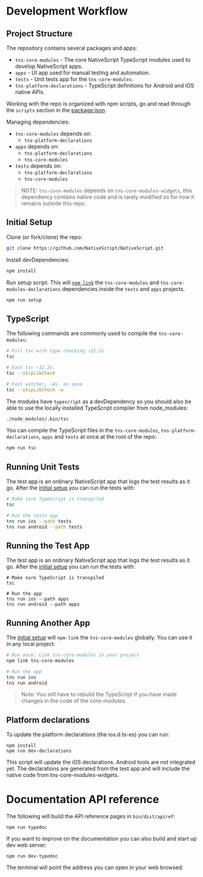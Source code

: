 Development Workflow
====================

## Project Structure

The repository contains several packages and apps:
 - `tns-core-modules` - The core NativeScript TypeScript modules used to develop NativeScript apps.
 - `apps` - UI app used for manual testing and automation.
 - `tests` - Unit tests app for the `tns-core-modules`.
 - `tns-platform-declarations` - TypeScript definitions for Android and iOS native APIs.

Working with the repo is organized with npm scripts,
go and read through the `scripts` section in the [package.json](./package.json).

Managing dependencies:
 - `tns-core-modules` depends on:
    - `tns-platform-declarations`
 - `apps` depends on:
    - `tns-platform-declarations`
    - `tns-core-modules`
 - `tests` depends on:
    - `tns-platform-declarations`
    - `tns-core-modules`

> NOTE: `tns-core-modules` depends on `tns-core-modules-widgets`,
this dependency contains native code and is rarely modified so for now it remains outside this repo.

## Initial Setup
Clone (or fork/clone) the repo:
```bash
git clone https://github.com/NativeScript/NativeScript.git
```

Install devDependencies:
```bash
npm install
```

Run setup script. This will [`npm link`](https://docs.npmjs.com/cli/link) the `tns-core-modules` and `tns-core-modules-declarations` dependencies inside the `tests` and `apps` projects.
```bash
npm run setup
```

## TypeScript
The following commands are commonly used to compile the `tns-core-modules`:
```bash
# Full tsc with type checking ~22.2s.
tsc

# Fast tsc ~11.2s.
tsc --skipLibCheck

# Fast watcher, ~4s. on save
tsc --skipLibCheck -w
```

The modules have `typescript` as a devDependency so you should also be able to use the locally installed TypeScript compiler from node_modules:
```bash
./node_modules/.bin/tsc
```

You can compile the TypeScript files in the `tns-core-modules`, `tns-platform-declarations`, `apps` and `tests` at once at the root of the repo:
```bash
npm run tsc
```

## Running Unit Tests
The test app is an ordinary NativeScript app that logs the test results as it go.
After the [initial setup](#initial-setup) you can run the tests with:
```bash
# Make sure TypeScript is transpiled
tsc

# Run the tests app
tns run ios --path tests
tns run android --path tests
```

## Running the Test App

The test app is an ordinary NativeScript app that logs the test results as it go.
After the [initial setup](#initial-setup) you can run the tests with:

```
# Make sure TypeScript is transpiled
tsc

# Run the app
tns run ios --path apps
tns run android --path apps
```

## Running Another App
The [initial setup](#initial-setup) will `npm-link` the `tns-core-modules` globally. You can use it in any local project:

```bash
# Run once: Link tns-core-modules in your project
npm link tns-core-modules

# Run the app
tns run ios
tns run android
```
>Note: You still have to rebuild the TypeScript if you have made changes in the code of the core-modules.


## Platform declarations
To update the platform declarations (the ios.d.ts-es) you can run:
```
npm install
npm run dev-declarations
```
This script will update the iOS declarations. Android tools are not integrated yet.
The declarations are generated from the test app and will include the native code from tns-core-modules-widgets.

# Documentation API reference
The following will build the API reference pages in `bin/dist/apiref`:
```
npm run typedoc
```
If you want to improve on the documentation you can also build and start up dev web server:
```
npm run dev-typedoc
```
The terminal will point the address you can open in your web browsed.
